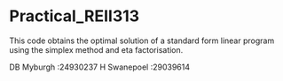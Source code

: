 # Practical_REII313

This code obtains the optimal solution of a standard form linear program using the simplex method and eta factorisation.

DB Myburgh	:24930237
H Swanepoel	:29039614